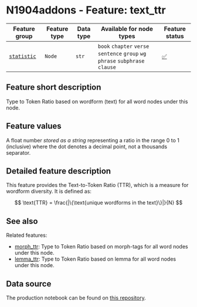# N1904addons - Feature: text_ttr

Feature group | Feature type | Data type | Available for node types | Feature status
---  | --- | --- | --- | ---
[`statistic`](README.md#feature-group-statistic) | `Node` |`str` |  `book` `chapter` `verse` `sentence` `group` `wg` `phrase` `subphrase` `clause` | [✅](featurestatus.md#Trustworthy "Trustworthy")

## Feature short description

Type to Token Ratio based on wordform (text) for all word nodes under this node.

## Feature values

A float number *stored as a string* representing a ratio in the range 0 to 1 (inclusive) where the dot denotes a decimal point, not a thousands separator.

## Detailed feature description

This feature provides the Text-to-Token Ratio (TTR), which is a measure for wordform diversity. It is defined as:

$$
  \text{TTR} 
    = \frac{|\{\text{unique wordforms in the text}\}|}{N}
$$

## See also

Related features:

  - [morph_ttr](morph_ttr.md): Type to Token Ratio based on morph-tags for all word nodes under this node.
  - [lemma_ttr](lemma_ttr.md): Type to Token Ratio based on lemma for all word nodes under this node.
## Data source

The production notebook can be found on [this repository](https://tonyjurg.github.io/Create-TF-stat-features/).